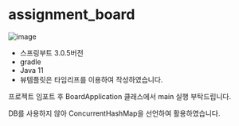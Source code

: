# assignment_board
![image](https://user-images.githubusercontent.com/96047335/228751526-7c55e961-dace-43e3-b9c7-774371d32f2b.png)

- 스프링부트 3.0.5버전
- gradle
- Java 11
- 뷰템플릿은 타임리프를 이용하여 작성하였습니다.

프로젝트 임포트 후 BoardApplication 클래스에서 main 실행 부탁드립니다.

DB를 사용하지 않아 ConcurrentHashMap을 선언하여 활용하였습니다.
